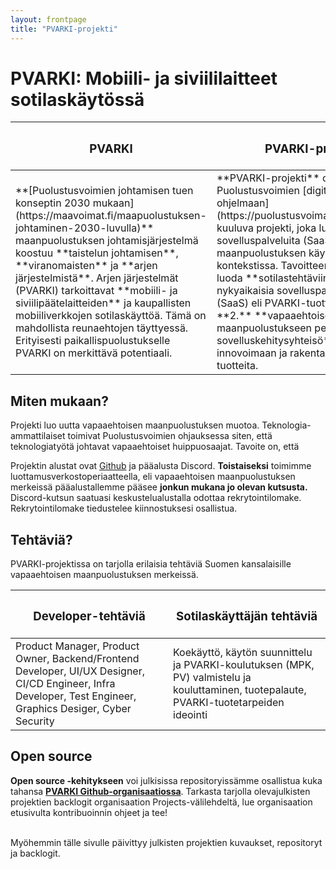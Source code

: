 ```yaml
---
layout: frontpage
title: "PVARKI-projekti"
---
```


# PVARKI: Mobiili- ja siviililaitteet sotilaskäytössä

<table>
<colgroup>
<col width="50%" />
<col width="50%" />
</colgroup>
<thead>
<tr class="header">
<th><h3>PVARKI</h3></th>
<th><h3>PVARKI-projekti</h3></th>
</tr>
</thead>
<tbody>
<tr>
<td markdown="span">**[Puolustusvoimien johtamisen tuen konseptin 2030 mukaan](https://maavoimat.fi/maapuolustuksen-johtaminen-2030-luvulla)** maanpuolustuksen johtamisjärjestelmä koostuu **taistelun johtamisen**, **viranomaisten** ja **arjen järjestelmistä**. Arjen järjestelmät (PVARKI) tarkoittavat **mobiili- ja siviilipäätelaitteiden** ja kaupallisten mobiiliverkkojen sotilaskäyttöä. Tämä on mahdollista reunaehtojen täyttyessä. Erityisesti paikallispuolustukselle PVARKI on merkittävä potentiaali.</td>
<td markdown="span">**PVARKI-projekti** on Puolustusvoimien [digitalisaatio-ohjelmaan](https://puolustusvoimat.fi/digitalisaatio) kuuluva projekti, joka luo kykyä tuottaa sovelluspalveluita (SaaS) ja sovelluksia maanpuolustuksen käyttöön PVARJEN kontekstissa. Tavoitteemme on **1.** luoda **sotilastehtäviin soveltuvia nykyaikaisia sovelluspalveluita** (SaaS) eli PVARKI-tuotteita, sekä **2.** **vapaaehtoiseen maanpuolustukseen perustuva sovelluskehitysyhteisö**, joka kykenee innovoimaan ja rakentamaan näitä tuotteita.</td>
</tr>

</tbody>
</table>

## Miten mukaan?
Projekti luo uutta vapaaehtoisen maanpuolustuksen muotoa. Teknologia-ammattilaiset toimivat Puolustusvoimien ohjauksessa siten, että teknologiatyötä johtavat vapaaehtoiset huippuosaajat. Tavoite on, että 

Projektin alustat ovat [Github](https://github.com/pvarki) ja pääalusta Discord. **Toistaiseksi** toimimme luottamusverkostoperiaatteella, eli vapaaehtoisen maanpuolustuksen merkeissä pääalustallemme pääsee **jonkun mukana jo olevan kutsusta.** Discord-kutsun saatuasi keskustelualustalla odottaa rekrytointilomake. Rekrytointilomake tiedustelee kiinnostuksesi osallistua. 

## Tehtäviä?
PVARKI-projektissa on tarjolla erilaisia tehtäviä Suomen kansalaisille vapaaehtoisen maanpuolustuksen merkeissä.
<table>
<colgroup>
<col width="50%" />
<col width="50%" />
</colgroup>
<thead>
<tr class="header">
<th><h3>Developer-tehtäviä</h3></th>
<th><h3>Sotilaskäyttäjän tehtäviä</h3></th>
</tr>
</thead>
<tbody>
<tr>
<td markdown="span">Product Manager, Product Owner, Backend/Frontend Developer, UI/UX Designer, CI/CD Engineer, Infra Developer, Test Engineer, Graphics Desiger, Cyber Security</td>
<td markdown="span">Koekäyttö, käytön suunnittelu ja PVARKI-koulutuksen (MPK, PV) valmistelu ja kouluttaminen, tuotepalaute, PVARKI-tuotetarpeiden ideointi</td>
</tr>
</tbody>
</table>


## Open source
**Open source -kehitykseen** voi julkisissa repositoryissämme osallistua kuka tahansa **[PVARKI Github-organisaatiossa](https://github.com/pvarki)**. Tarkasta tarjolla olevajulkisten projektien backlogit organisaation Projects-välilehdeltä, lue organisaation etusivulta kontribuoinnin ohjeet ja tee!

<br />
Myöhemmin tälle sivulle päivittyy julkisten projektien kuvaukset, repositoryt ja backlogit.
